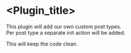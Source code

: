 # <Plugin_title>

This plugin will add our own custom post types.  
Per post type a separate init action will be added.

This will keep the code clean.